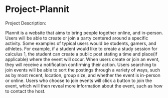 # Project-Plannit


Project Description: 

Plannit is a website that aims to bring people together online, and in-person.
Users will be able to create or join a party centered around a specific activity. 
Some examples of typical users would be students, gamers, and athletes. 
For example, if a student would like to create a study session for calculus 1,
the student can create a public post stating a time and place(if applicable) where the event will occur. 
When users create or join an event, they will receive a notification confirming their action. 
Users searching to join events will be able to sort the postings through a variety of ways,
such as by most recent, location, group size, and whether the event is in-person or online.
Users who choose to join events will click a button to join the event, 
which will then reveal more information about the event, such as how to contact the host.






